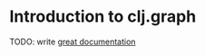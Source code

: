 # Introduction to clj.graph

TODO: write [great documentation](http://jacobian.org/writing/great-documentation/what-to-write/)
